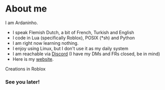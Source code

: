 # About me
I am Ardaninho.
- I speak Flemish Dutch, a bit of French, Turkish and English
- I code in Lua (specifically Roblox), POSIX (*sh) and Python
- I am right now learning nothing.
- I enjoy using Linux, but I don't use it as my daily system
- I am reachable via [Discord](https://discord.com/users/639439553698201626) (I have my DMs and FRs closed, be in mind)
- Here is my [website](https://ardaninho.is-a.dev/).

Creations in Roblox

### See you later!